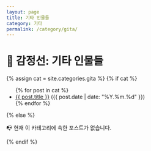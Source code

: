 ```yaml
---
layout: page
title: 기타 인물들
category: 기타
permalink: /category/gita/
---
```



<h1>📜 감정선: 기타 인물들</h1>

{% assign cat = site.categories.gita %}
{% if cat %}
  <ul>
    {% for post in cat %}
      <li><a href="{{ post.url }}">{{ post.title }}</a> ({{ post.date | date: "%Y.%m.%d" }})</li>
    {% endfor %}
  </ul>
{% else %}
  <p>📭 현재 이 카테고리에 속한 포스트가 없습니다.</p>
{% endif %}
